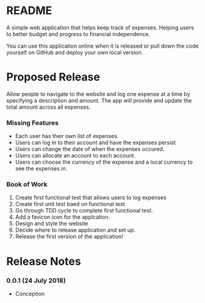 README
======

A simple web application that helps keep track of expenses. Helping users to better budget and progress to financial independence.

You can use this application online when it is released or pull down the code yourself on GitHub and deploy your own local version.

Proposed Release
================

Allow people to navigate to the website and log one expense at a time by specifying a description and amount. The app will provide and update the total amount across all expenses.

### Missing Features
* Each user has their own list of expenses.
* Users can log in to their account and have the expenses persist
* Users can change the date of when the expenses occured.
* Users can allocate an account to each account.
* Users can choose the currency of the expense and a local currency to see the expenses in.

### Book of Work
1. Create first functional test that allows users to log expenses
2. Create first unit test baed on functional test
3. Go through TDD cycle to complete first functional test.
4. Add a favicon icon for the applcation.
5. Design and style the website
6. Decide where to release application and set up.
7. Release the first version of the application!

Release Notes
=============

### 0.0.1 (24 July 2018)

* Conception
